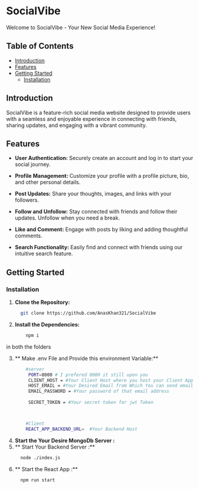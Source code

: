 # SocialVibe

Welcome to SocialVibe - Your New Social Media Experience!

## Table of Contents
- [Introduction](#introduction)
- [Features](#features)
- [Getting Started](#getting-started)
  - [Installation](#installation)


## Introduction

SocialVibe is a feature-rich social media website designed to provide users with a seamless and enjoyable experience in connecting with friends, sharing updates, and engaging with a vibrant community.

## Features

- **User Authentication:** Securely create an account and log in to start your social journey.

- **Profile Management:** Customize your profile with a profile picture, bio, and other personal details.

- **Post Updates:** Share your thoughts, images, and links with your followers.

- **Follow and Unfollow:** Stay connected with friends and follow their updates. Unfollow when you need a break.

- **Like and Comment:** Engage with posts by liking and adding thoughtful comments.

- **Search Functionality:** Easily find and connect with friends using our intuitive search feature.

## Getting Started

### Installation

1. **Clone the Repository:**
   ```bash
     git clone https://github.com/AnasKhan321/SocialVibe

2. **Install the Dependencies:**
    ```bash
        npm i

  in both the folders 

3. ** Make .env File and Provide this environment Variable:**
   ```bash
       #server
        PORT=8000 # I prefered 8000 it still upon you 
        CLIENT_HOST = #Your Client Host where you host your Client App in Localhost 
        HOST_EMAIL = #Your Desired Email from Which You can send email to the user 
        EMAIL_PASSWORD = #Your password of that email address 
        
        SECRET_TOKEN = #Your secret token for jwt Token



       #Client
       REACT_APP_BACKEND_URL=  #Your Backend Host
 4. **Start the Your Desire MongoDb Server  :**
 5. ** Start Your Backend Server :**
    ```bash
      node ./index.js

  6. ** Start the React App :**
      ```bash
        npm run start 
              
    
   
